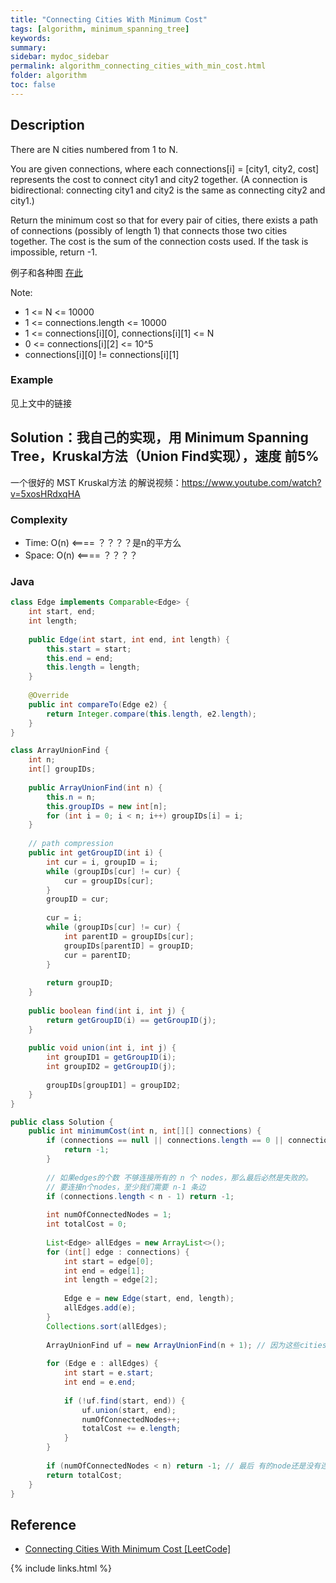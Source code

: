 ```yaml
---
title: "Connecting Cities With Minimum Cost"
tags: [algorithm, minimum_spanning_tree]
keywords:
summary:
sidebar: mydoc_sidebar
permalink: algorithm_connecting_cities_with_min_cost.html
folder: algorithm
toc: false
---
```


## Description
There are N cities numbered from 1 to N.

You are given connections, where each connections[i] = [city1, city2, cost] represents the cost to connect city1 and city2 together.  (A connection is bidirectional: connecting city1 and city2 is the same as connecting city2 and city1.)

Return the minimum cost so that for every pair of cities, there exists a path of connections (possibly of length 1) that connects those two cities together.  The cost is the sum of the connection costs used. If the task is impossible, return -1.

例子和各种图 [在此](https://leetcode.com/problems/connecting-cities-with-minimum-cost/description/)

Note:
* 1 <= N <= 10000
* 1 <= connections.length <= 10000
* 1 <= connections[i][0], connections[i][1] <= N
* 0 <= connections[i][2] <= 10^5
* connections[i][0] != connections[i][1]

### Example
见上文中的链接

## Solution：我自己的实现，用 Minimum Spanning Tree，Kruskal方法（Union Find实现），速度 前5%
一个很好的 MST Kruskal方法 的解说视频：https://www.youtube.com/watch?v=5xosHRdxqHA

### Complexity
* Time: O(n) <==== ？？？？是n的平方么
* Space: O(n) <==== ？？？？

### Java
```java
class Edge implements Comparable<Edge> {
    int start, end;
    int length;
    
    public Edge(int start, int end, int length) {
        this.start = start;
        this.end = end;
        this.length = length;
    }
    
    @Override
    public int compareTo(Edge e2) {
        return Integer.compare(this.length, e2.length);
    }
}

class ArrayUnionFind {
    int n;
    int[] groupIDs;
    
    public ArrayUnionFind(int n) {
        this.n = n;
        this.groupIDs = new int[n];
        for (int i = 0; i < n; i++) groupIDs[i] = i;
    }
    
    // path compression
    public int getGroupID(int i) {
        int cur = i, groupID = i;
        while (groupIDs[cur] != cur) {
            cur = groupIDs[cur];
        }
        groupID = cur;
        
        cur = i;
        while (groupIDs[cur] != cur) {
            int parentID = groupIDs[cur];
            groupIDs[parentID] = groupID;
            cur = parentID;
        }
        
        return groupID;
    }
    
    public boolean find(int i, int j) {
        return getGroupID(i) == getGroupID(j);
    }
    
    public void union(int i, int j) {
        int groupID1 = getGroupID(i);
        int groupID2 = getGroupID(j);
        
        groupIDs[groupID1] = groupID2;
    }
}

public class Solution {
    public int minimumCost(int n, int[][] connections) {
        if (connections == null || connections.length == 0 || connections[0].length == 0 || n <= 0) {
            return -1;
        }
        
        // 如果edges的个数 不够连接所有的 n 个 nodes，那么最后必然是失败的。
        // 要连接n个nodes，至少我们需要 n-1 条边
        if (connections.length < n - 1) return -1;
        
        int numOfConnectedNodes = 1;
        int totalCost = 0;
        
        List<Edge> allEdges = new ArrayList<>();
        for (int[] edge : connections) {
            int start = edge[0];
            int end = edge[1];
            int length = edge[2];
            
            Edge e = new Edge(start, end, length);
            allEdges.add(e);
        }
        Collections.sort(allEdges);
        
        ArrayUnionFind uf = new ArrayUnionFind(n + 1); // 因为这些cities都是从1开始编号的，不是从0开始
        
        for (Edge e : allEdges) {
            int start = e.start;
            int end = e.end;
            
            if (!uf.find(start, end)) {
                uf.union(start, end);
                numOfConnectedNodes++;
                totalCost += e.length;
            }
        }
        
        if (numOfConnectedNodes < n) return -1; // 最后 有的node还是没有连进来
        return totalCost;
    }
}
```

## Reference
* [Connecting Cities With Minimum Cost [LeetCode]](https://leetcode.com/problems/connecting-cities-with-minimum-cost/description/)

{% include links.html %}
